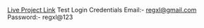 <a href="https://medium-pi-ashy.vercel.app/signin">Live Project Link</a>
Test Login Credentials 
Email:- regxl@gmail.com
Password:- regxl@123
